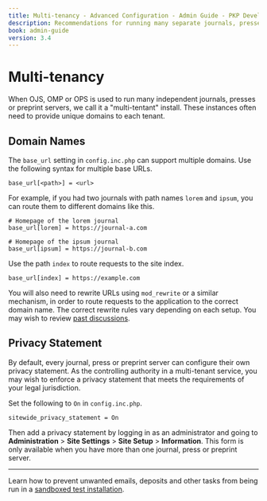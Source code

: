 ```yaml
---
title: Multi-tenancy - Advanced Configuration - Admin Guide - PKP Developer Docs
description: Recommendations for running many separate journals, presses or preprint servers in one install with OJS, OMP or OPS.
book: admin-guide
version: 3.4
---
```


# Multi-tenancy

When OJS, OMP or OPS is used to run many independent journals, presses or preprint servers, we call it a "multi-tentant" install. These instances often need to provide unique domains to each tenant.

## Domain Names

The `base_url` setting in `config.inc.php` can support multiple domains. Use the following syntax for multiple base URLs.

```
base_url[<path>] = <url>
```

For example, if you had two journals with path names `lorem` and `ipsum`, you can route them to different domains like this.

```
# Homepage of the lorem journal
base_url[lorem] = https://journal-a.com

# Homepage of the ipsum journal
base_url[ipsum] = https://journal-b.com
```

Use the path `index` to route requests to the site index.

```
base_url[index] = https://example.com
```

You will also need to rewrite URLs using `mod_rewrite` or a similar mechanism, in order to route requests to the application to the correct domain name. The correct rewrite rules vary depending on each setup. You may wish to review [past discussions](https://forum.pkp.sfu.ca/t/each-journal-with-its-own-domain-name/5720).

## Privacy Statement

By default, every journal, press or preprint server can configure their own privacy statement. As the controlling authority in a multi-tenant service, you may wish to enforce a privacy statement that meets the requirements of your legal jurisdiction.

Set the following to `On` in `config.inc.php`.

```
sitewide_privacy_statement = On
```

Then add a privacy statement by logging in as an administrator and going to **Administration** > **Site Settings** > **Site Setup** > **Information**. This form is only available when you have more than one journal, press or preprint server.

---

Learn how to prevent unwanted emails, deposits and other tasks from being run in a [sandboxed test installation](./advanced-sandbox).
